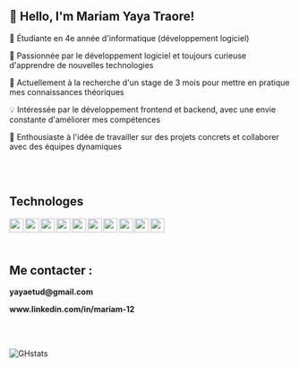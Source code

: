 ## 👋 Hello, I'm Mariam Yaya Traore!

<!--
**Mariamyaya/Mariamyaya** is a ✨ _special_ ✨ repository because its `README.md` (this file) appears on your GitHub profile.
### Me contacter :
[![img_contact](./img/globe-light.svg)](https://www.linkedin.com/in/mariam-12)-->
<p>🔭 Étudiante en 4e année d'informatique (développement logiciel)</p>
<p>🌱 Passionnée par le développement logiciel et toujours curieuse d'apprendre de nouvelles technologies</p>
<p>🎯 Actuellement à la recherche d'un stage de 3 mois pour mettre en pratique mes connaissances théoriques</p>
<p>💡 Intéressée par le développement frontend et backend, avec une envie constante d'améliorer mes compétences</p>
<p>🚀 Enthousiaste à l'idée de travailler sur des projets concrets et collaborer avec des équipes dynamiques</p> </br>  </br>  

<h2> Technologes</h2>
<p>
<img align="left" width="25px" src="https://cdn.jsdelivr.net/gh/devicons/devicon@latest/icons/angular/angular-original.svg" />
<img align="left" width="25px" src="https://cdn.jsdelivr.net/gh/devicons/devicon@latest/icons/angularmaterial/angularmaterial-original.svg" />
<img align="left" width="25px" src="https://cdn.jsdelivr.net/gh/devicons/devicon@latest/icons/html5/html5-original.svg" />
<img align="left" width="25px" src="https://cdn.jsdelivr.net/gh/devicons/devicon@latest/icons/css3/css3-original.svg" />
<img align="left" width="25px" src="https://cdn.jsdelivr.net/gh/devicons/devicon@latest/icons/postgresql/postgresql-original.svg" />
<img align="left" width="25px" src="https://cdn.jsdelivr.net/gh/devicons/devicon@latest/icons/mysql/mysql-original.svg" />
<img align="left" width="25px" src="https://cdn.jsdelivr.net/gh/devicons/devicon@latest/icons/python/python-original.svg" />
<img align="left" width="25px" src="https://cdn.jsdelivr.net/gh/devicons/devicon@latest/icons/java/java-original.svg" />    
<img align="left" width="25px" src="https://cdn.jsdelivr.net/gh/devicons/devicon@latest/icons/javascript/javascript-original.svg" />
<img align="left" width="25px"  src="https://cdn.jsdelivr.net/gh/devicons/devicon@latest/icons/php/php-original.svg" />
</p> </br>   </br>  </br>   
          

<h2> Me contacter :</h2>
<p><b> yayaetud@gmail.com</b></p>
<p><b>www.linkedin.com/in/mariam-12</b> </p></br>  </br>  

![GHstats](https://github-readme-stats.vercel.app/api?username=Mariamyaya&how_icons=true)
